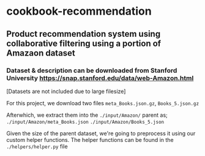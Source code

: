 # cookbook-recommendation

## Product recommendation system using collaborative filtering using a portion of Amazaon dataset

### Dataset & description can be downloaded from Stanford University https://snap.stanford.edu/data/web-Amazon.html
[Datasets are not included due to large filesize]

For this project, we download two files `meta_Books.json.gz`, `Books_5.json.gz`

Afterwhich, we extract them into the `./input/Amazon/` parent as;
`./input/Amazon/meta_Books.json`
`./input/Amazon/Books_5.json`

Given the size of the parent dataset, we're going to preprocess it using our custom helper functions.
The helper functions can be found in the `./helpers/helper.py` file
